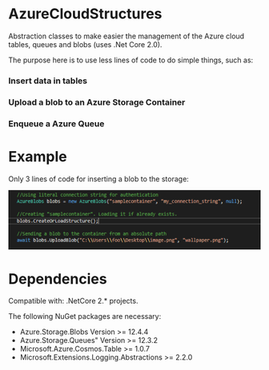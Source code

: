 # AzureCloudStructures
 Abstraction classes to make easier the management of the Azure cloud tables, queues and blobs (uses .Net Core 2.0).
 
 The purpose here is to use less lines of code to do simple things, such as:
 
 ### Insert data in tables
 ### Upload a blob to an Azure Storage Container
 ### Enqueue a Azure Queue
 
 
# Example
Only 3 lines of code for inserting a blob to the storage:

<img src="https://github.com/RamonGiovane/AzureCloudStructures/blob/master/example1.png?raw=true">

 
# Dependencies
Compatible with: .NetCore 2.* projects.

The following NuGet packages are necessary:
- Azure.Storage.Blobs Version >= 12.4.4
- Azure.Storage.Queues" Version >= 12.3.2
- Microsoft.Azure.Cosmos.Table >= 1.0.7
- Microsoft.Extensions.Logging.Abstractions >= 2.2.0

